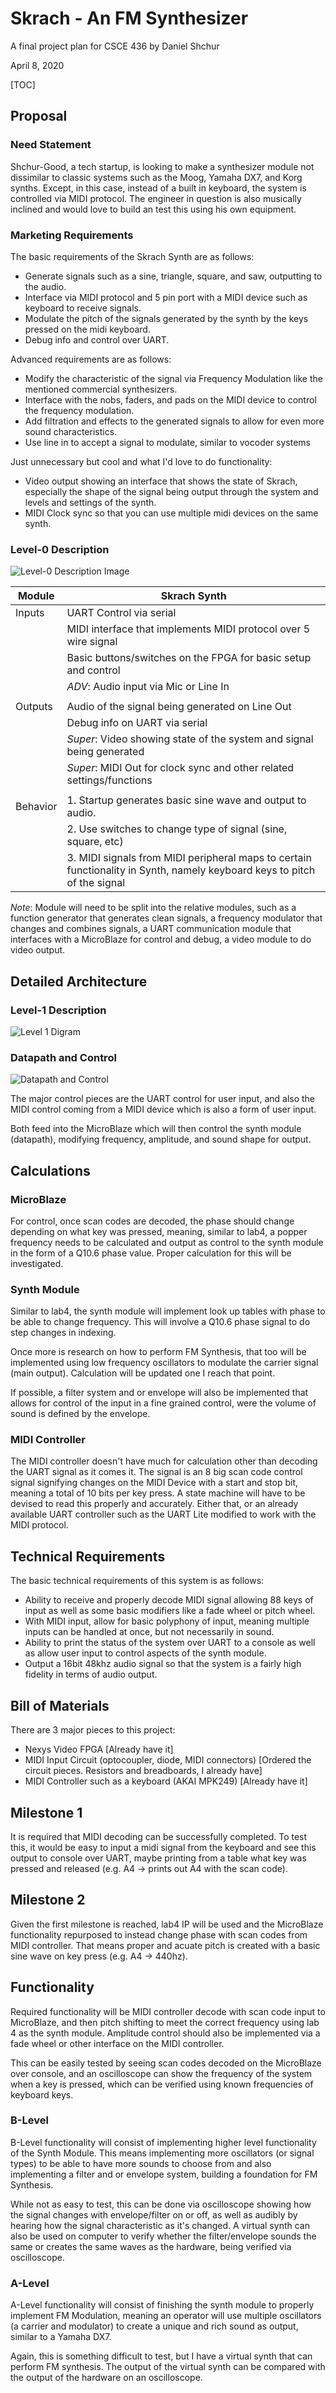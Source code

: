 # Skrach - An FM Synthesizer
A final project plan for CSCE 436 by Daniel Shchur

April 8, 2020

[TOC]

## Proposal

### Need Statement

Shchur-Good, a tech startup, is looking to make a synthesizer module not dissimilar to classic systems such as the Moog, Yamaha DX7, and Korg synths. Except, in this case, instead of a built in keyboard, the system is controlled via MIDI protocol. The engineer in question is also musically inclined and would love to build an test this using his own equipment.

### Marketing Requirements

The basic requirements of the Skrach Synth are as follows:

- Generate signals such as a sine, triangle, square, and saw, outputting to the audio.
- Interface via MIDI protocol and 5 pin port with a MIDI device such as keyboard to receive signals.
- Modulate the pitch of the signals generated by the synth by the keys pressed on the midi keyboard.
- Debug info and control over UART.

Advanced requirements are as follows:

- Modify the characteristic of the signal via Frequency Modulation like the mentioned commercial synthesizers.
- Interface with the nobs, faders, and pads on the MIDI device to control the frequency modulation.
- Add filtration and effects to the generated signals to allow for even more sound characteristics.
- Use line in to accept a signal to modulate, similar to vocoder systems

Just unnecessary but cool and what I'd love to do functionality:

- Video output showing an interface that shows the state of Skrach, especially the shape of the signal being output through the system and levels and settings of the synth.
- MIDI Clock sync so that you can use multiple midi devices on the same synth.

### Level-0 Description

![Level-0 Description Image](img/Skrach_Synth_Level_0.png)

| Module   | Skrach Synth |
| -------- | ------------- |
| Inputs   | UART Control via serial |
|          | MIDI interface that implements MIDI protocol over 5 wire signal | to work with general purpose MIDI systems such as keyboards |
|          | Basic buttons/switches on the FPGA for basic setup and control |
|          | *ADV*: Audio input via Mic or Line In |
|          |  |
| Outputs  | Audio of the signal being generated on Line Out |
|          | Debug info on UART via serial |
|          | *Super*: Video showing state of the system and signal being generated|
|          | *Super*: MIDI Out for clock sync and other related settings/functions|
| | |
| Behavior | 1. Startup generates basic sine wave and output to audio. |
|          | 2. Use switches to change type of signal (sine, square, etc) |
|          | 3. MIDI signals from MIDI peripheral maps to certain functionality in Synth, namely keyboard keys to pitch of the signal |

*Note*: Module will need to be split into the relative modules, such as a function generator that generates clean signals, a frequency modulator that changes and combines signals, a UART communication module that interfaces with a MicroBlaze for control and debug, a video module to do video output.

## Detailed Architecture

### Level-1 Description

![Level 1 Digram](img/level_1_diagram.png)

### Datapath and Control

![Datapath and Control](img/datapath_conrol.png)

The major control pieces are the UART control for user input, and also the MIDI control coming from a MIDI device which is also a form of user input.

Both feed into the MicroBlaze which will then control the synth module (datapath), modifying frequency, amplitude, and sound shape for output.

## Calculations

### MicroBlaze

For control, once scan codes are decoded, the phase should change depending on what key was pressed, meaning, similar to lab4, a popper frequency needs to be calculated and output as control to the synth module in the form of a Q10.6 phase value. Proper calculation for this will be investigated.

### Synth Module
Similar to lab4, the synth module will implement look up tables with phase to be able to change frequency. This will involve a Q10.6 phase signal to do step changes in indexing.

Once more is research on how to perform FM Synthesis, that too will be implemented using low frequency oscillators to modulate the carrier signal (main output). Calculation will be updated one I reach that point.

If possible, a filter system and or envelope will also be implemented that allows for control of the input in a fine grained control, were the volume of sound is defined by the envelope.

### MIDI Controller

The MIDI controller doesn't have much for calculation other than decoding the UART signal as it comes it. The signal is an 8 big scan code control signal signifying changes on the MIDI Device with a start and stop bit, meaning a total of 10 bits per key press. A state machine will have to be devised to read this properly and accurately. Either that, or an already available UART controller such as the UART Lite modified to work with the MIDI protocol.

## Technical Requirements

The basic technical requirements of this system is as follows:

- Ability to receive and properly decode MIDI signal allowing 88 keys of input as well as some basic modifiers like a fade wheel or pitch wheel.
- With MIDI input, allow for basic polyphony of input, meaning multiple inputs can be handled at once, but not necessarily in sound.
- Ability to print the status of the system over UART to a console as well as allow user input to control aspects of the synth module.
- Output a 16bit 48khz audio signal so that the system is a fairly high fidelity in terms of audio output.

## Bill of Materials

There are 3 major pieces to this project:

- Nexys Video FPGA [Already have it]
- MIDI Input Circuit (optocoupler, diode, MIDI connectors) [Ordered the circuit pieces. Resistors and breadboards, I already have]
- MIDI Controller such as a keyboard (AKAI MPK249) [Already have it]

## Milestone 1

It is required that MIDI decoding can be successfully completed. To test this, it would be easy to input a midi signal from the keyboard and see this output to console over UART, maybe printing from a table what key was pressed and released (e.g. A4 -> prints out A4 with the scan code).

## Milestone 2

Given the first milestone is reached, lab4 IP will be used and the MicroBlaze functionality repurposed to instead change phase with scan codes from MIDI controller. That means proper and acuate pitch is created with a basic sine wave on key press (e.g. A4 -> 440hz).

## Functionality

Required functionality will be MIDI controller decode with scan code input to MicroBlaze, and then pitch shifting to meet the correct frequency using lab 4 as the synth module. Amplitude control should also be implemented via a fade wheel or other interface on the MIDI controller. 

This can be easily tested by seeing scan codes decoded on the MicroBlaze over console, and an oscilloscope can show the frequency of the system when a key is pressed, which can be verified using known frequencies of keyboard keys.

### B-Level

B-Level functionality will consist of implementing higher level functionality of the Synth Module. This means implementing more oscillators (or signal types) to be able to have more sounds to choose from and also implementing a filter and or envelope system, building a foundation for FM Synthesis.

While not as easy to test, this can be done via oscilloscope showing how the signal changes with envelope/filter on or off, as well as audibly by hearing how the signal characteristic as it's changed. A virtual synth can also be used on computer to verify whether the filter/envelope sounds the same or creates the same waves as the hardware, being verified via oscilloscope.

### A-Level

A-Level functionality will consist of finishing the synth module to properly implement FM Modulation, meaning an operator will use multiple oscillators (a carrier and modulator) to create a unique and rich sound as output, similar to a Yamaha DX7.

Again, this is something difficult to test, but I have a virtual synth that can perform FM synthesis. The output of the virtual synth can be compared with the output of the hardware on an oscilloscope.